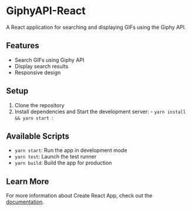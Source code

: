# GiphyAPI-React

A React application for searching and displaying GIFs using the Giphy API.

## Features

- Search GIFs using Giphy API
- Display search results
- Responsive design

## Setup

1. Clone the repository
2. Install dependencies and Start the development server: - `yarn install && yarn start `:

## Available Scripts

- `yarn start`: Run the app in development mode
- `yarn test`: Launch the test runner
- `yarn build`: Build the app for production

## Learn More

For more information about Create React App, check out the [documentation](https://facebook.github.io/create-react-app/docs/getting-started).
